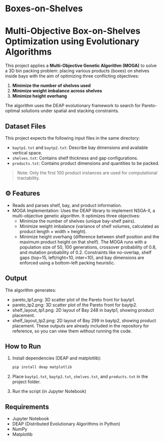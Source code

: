 # Boxes-on-Shelves
# Multi-Objective Box-on-Shelves Optimization using Evolutionary Algorithms

This project applies a **Multi-Objective Genetic Algorithm (MOGA)** to solve a 3D bin packing problem: placing various products (boxes) on shelves inside bays with the aim of optimizing three conflicting objectives:

1. **Minimize the number of shelves used**
2. **Minimize weight imbalance across shelves**
3. **Minimize height overhang**

The algorithm uses the DEAP evolutionary framework to search for Pareto-optimal solutions under spatial and stacking constraints.

## Dataset Files

This project expects the following input files in the same directory:

- `baytp1.txt` and `baytp2.txt`: Describe bay dimensions and available vertical space.
- `shelves.txt`: Contains shelf thickness and gap configurations.
- `products.txt`: Contains product dimensions and quantities to be packed.

> Note: Only the first 100 product instances are used for computational tractability.

## ⚙️ Features

- Reads and parses shelf, bay, and product information.
- MOGA Implementation: Uses the DEAP library to implement NSGA-II, a multi-objective genetic algorithm. It optimizes three objectives:
     - Minimize the number of shelves (unique bay-shelf pairs).
     - Minimize weight imbalance (variance of shelf volumes, calculated as product length × width × height).
     - Minimize height overhang (difference between shelf position and the maximum product height on that shelf). The MOGA runs with a population size of 50, 100 generations, crossover probability of 0.8, and mutation probability of 0.2. Constraints like no-overlap, shelf gaps (top=15, left/right=10, inter=10), and bay dimensions are enforced using a bottom-left packing heuristic.

## Output

The algorithm generates:

- pareto_tp1.png: 3D scatter plot of the Pareto front for baytp1.
- pareto_tp2.png: 3D scatter plot of the Pareto front for baytp2.
- shelf_layout_tp1.png: 2D layout of Bay 248 in baytp1, showing product placement.
- shelf_layout_tp2.png: 2D layout of Bay 299 in baytp2, showing product placement.
These outputs are already included in the repository for reference, so you can view them without running the code.

##  How to Run

1. Install dependencies (DEAP and matplotlib):

    ```bash
    pip install deap matplotlib
    ```

2. Place `baytp1.txt`, `baytp2.txt`, `shelves.txt`, and `products.txt` in the project folder.

3. Run the script (in Jupyter Notebook)




## Requirements

- Jupyter Notebook
- DEAP (Distributed Evolutionary Algorithms in Python)
- NumPy
- Matplotlib


